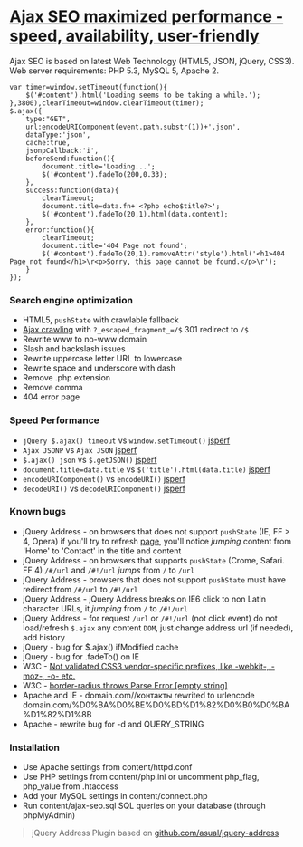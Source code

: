 # [Ajax SEO maximized performance - speed, availability, user-friendly](//lab.laukstein.com/jsonp-ajax-seo/)
Ajax SEO is based on latest Web Technology (HTML5, JSON, jQuery, CSS3). Web server requirements: PHP 5.3, MySQL 5, Apache 2.
    
    
    var timer=window.setTimeout(function(){
        $('#content').html('Loading seems to be taking a while.');
    },3800),clearTimeout=window.clearTimeout(timer);
    $.ajax({
        type:"GET",
        url:encodeURIComponent(event.path.substr(1))+'.json',
        dataType:'json',
        cache:true,
        jsonpCallback:'i',
        beforeSend:function(){
            document.title='Loading...';
            $('#content').fadeTo(200,0.33);
        },
        success:function(data){
            clearTimeout;
            document.title=data.fn+'<?php echo$title?>';
            $('#content').fadeTo(20,1).html(data.content);
        },
        error:function(){
            clearTimeout;
            document.title='404 Page not found';
            $('#content').fadeTo(20,1).removeAttr('style').html('<h1>404 Page not found</h1>\r<p>Sorry, this page cannot be found.</p>\r');
        }
    });
    
    
### Search engine optimization

 -  HTML5, `pushState` with crawlable fallback
 -  [Ajax crawling](//code.google.com/web/ajaxcrawling/docs/getting-started.html) with `?_escaped_fragment_=/$` 301 redirect to `/$`
 -  Rewrite www to no-www domain
 -  Slash and backslash issues
 -  Rewrite uppercase letter URL to lowercase
 -  Rewrite space and underscore with dash
 -  Remove .php extension
 -  Remove comma
 -  404 error page


### Speed Performance

 -  `jQuery $.ajax() timeout` vs `window.setTimeout()` [jsperf](//jsperf.com/jquery-ajax-jsonp-timeout-performormance)
 -  `Ajax JSONP` vs `Ajax JSON` [jsperf](//jsperf.com/ajax-jsonp-vs-ajax-json)
 -  `$.ajax() json` vs `$.getJSON()` [jsperf](//jsperf.com/getjson-vs-ajax-json)
 -  `document.title=data.title` vs `$('title').html(data.title)` [jsperf](//jsperf.com/rename-title)
 -  `encodeURIComponent()` vs `encodeURI()` [jsperf](//jsperf.com/encodeuri-vs-encodeuricomponent)
 -  `decodeURI()` vs `decodeURIComponent()` [jsperf](//jsperf.com/decodeuri-vs-decodeuricomponent)


### Known bugs

 -  jQuery Address - on browsers that does not support `pushState` (IE, FF > 4, Opera) if you'll try to refresh [page](//lab.laukstein.com/ajax-seo/#!/contact), you'll notice *jumping* content from 'Home' to 'Contact' in the title and content
 -  jQuery Address - on browsers that supports `pushState` (Crome, Safari. FF 4) `/#/url` and `/#!/url` *jumps* from `/` to `/url`
 -  jQuery Address - browsers that does not support `pushState` must have redirect from `/#/url` to `/#!/url`
 -  jQuery Address - jQuery Address breaks on IE6 click to non Latin character URLs, it *jumping* from `/` to `/#!/url`
 -  jQuery Address - for request `/url` or `/#!/url` (not click event) do not load/refresh `$.ajax` any content `DOM`, just change address url (if needed), add history
 -  jQuery - bug for $.ajax() ifModified cache
 -  jQuery - bug for .fadeTo() on IE
 -  W3C - [Not validated CSS3 vendor-specific prefixes, like -webkit-, -moz-, -o- etc.](//www.w3.org/Bugs/Public/show_bug.cgi?id=11989)
 -  W3C - [border-radius throws Parse Error [empty string]](//www.w3.org/Bugs/Public/show_bug.cgi?id=11975)
 -  Apache and IE - domain.com//контакты rewrited to urlencode domain.com/%D0%BA%D0%BE%D0%BD%D1%82%D0%B0%D0%BA%D1%82%D1%8B
 -  Apache - rewrite bug for -d and QUERY_STRING


### Installation

 -  Use Apache settings from content/httpd.conf
 -  Use PHP settings from content/php.ini or uncomment php_flag, php_value from .htaccess
 -  Add your MySQL settings in content/connect.php
 -  Run content/ajax-seo.sql SQL queries on your database (through phpMyAdmin)


> jQuery Address Plugin based on [github.com/asual/jquery-address](//github.com/asual/jquery-address)